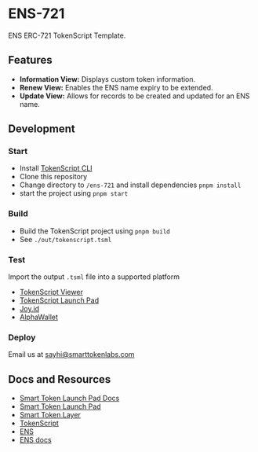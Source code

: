 # ENS-721

ENS ERC-721 TokenScript Template. 

## Features

- **Information View:** Displays custom token information.
- **Renew View:** Enables the ENS name expiry to be extended.
- **Update View:** Allows for records to be created and updated for an ENS name.

## Development

### Start 

- Install [TokenScript CLI](https://www.npmjs.com/package/@tokenscript/cli)
- Clone this repository
- Change directory to `/ens-721` and install dependencies `pnpm install`
- start the project using `pnpm start`

### Build

- Build the TokenScript project using `pnpm build`
- See `./out/tokenscript.tsml`

### Test

Import the output `.tsml` file into a supported platform

- [TokenScript Viewer](https://viewer.tokenscript.org/)
- [TokenScript Launch Pad](https://smart-token-store.vercel.app/)
- [Joy.id](https://joy.id/) 
- [AlphaWallet](https://alphawallet.com/)

### Deploy

Email us at <sayhi@smarttokenlabs.com>

## Docs and Resources

- [Smart Token Launch Pad Docs](https://launchpad-doc.vercel.app/)
- [Smart Token Launch Pad](https://smart-token-store.vercel.app/)
- [Smart Token Layer](https://www.smartlayer.network/)
- [TokenScript](https://www.tokenscript.org/)
- [ENS](https://app.ens.domains/)
- [ENS docs](https://docs.ens.domains/)



